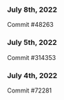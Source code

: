### July 8th, 2022

Commit #48263

### July 5th, 2022

Commit #314353


### July 4th, 2022

Commit #72281
